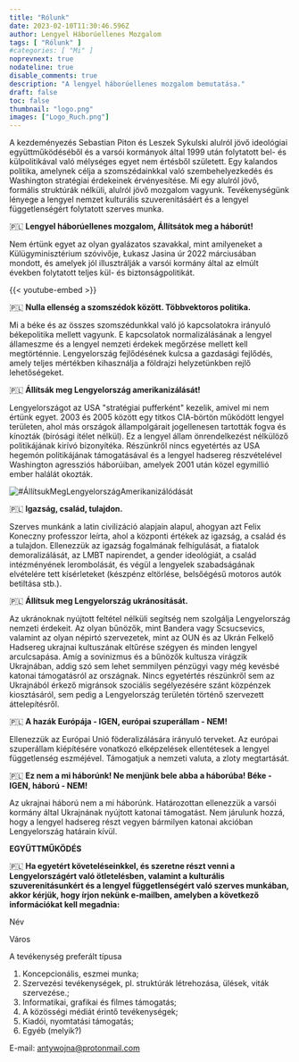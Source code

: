 ```yaml
---
title: "Rólunk"
date: 2023-02-10T11:30:46.596Z
author: Lengyel Háborúellenes Mozgalom
tags: [ "Rólunk" ]
#categories: [ "Mi" ]
noprevnext: true
nodateline: true
disable_comments: true
description: "A lengyel háborúellenes mozgalom bemutatása."
draft: false
toc: false
thumbnail: "logo.png"
images: ["Logo_Ruch.png"]
---
```


A kezdeményezés Sebastian Piton és Leszek Sykulski alulról jövő ideológiai együttműködéséből és a varsói kormányok által 1999 után folytatott bel- és külpolitikával való mélységes egyet nem értésből született. Egy kalandos politika, amelynek célja a szomszédainkkal való szembehelyezkedés és Washington stratégiai érdekeinek érvényesítése. Mi egy alulról jövő, formális struktúrák nélküli, alulról jövő mozgalom vagyunk. Tevékenységünk lényege a lengyel nemzet kulturális szuverenitásáért és a lengyel függetlenségért folytatott szerves munka.


🇵🇱 **Lengyel háborúellenes mozgalom, Állítsátok meg a háborút!**


Nem értünk egyet az olyan gyalázatos szavakkal, mint amilyeneket a Külügyminisztérium szóvivője, Łukasz Jasina úr 2022 márciusában mondott, és amelyek jól illusztrálják a varsói kormány által az elmúlt években folytatott teljes kül- és biztonságpolitikát.


{{< youtube-embed >}}


🇵🇱 **Nulla ellenség a szomszédok között. Többvektoros politika.**

Mi a béke és az összes szomszédunkkal való jó kapcsolatokra irányuló békepolitika mellett vagyunk. E kapcsolatok normalizálásának a lengyel állameszme és a lengyel nemzeti érdekek megőrzése mellett kell megtörténnie. Lengyelország fejlődésének kulcsa a gazdasági fejlődés, amely teljes mértékben kihasználja a földrajzi helyzetünkben rejlő lehetőségeket.


🇵🇱 **Állítsák meg Lengyelország amerikanizálását!**


Lengyelországot az USA "stratégiai pufferként" kezelik, amivel mi nem értünk egyet. 2003 és 2005 között egy titkos CIA-börtön működött lengyel területen, ahol más országok állampolgárait jogellenesen tartották fogva és kínozták (bírósági ítélet nélkül). Ez a lengyel állam önrendelkezést nélkülöző politikájának kirívó bizonyítéka. Részünkről nincs egyetértés az USA hegemón politikájának támogatásával és a lengyel hadsereg részvételével Washington agressziós háborúiban, amelyek 2001 után közel egymillió ember halálát okozták.


![#ÁllítsukMegLengyelországAmerikanizálódását](/Logo1-450x450.png)


🇵🇱 **Igazság, család, tulajdon.**


Szerves munkánk a latin civilizáció alapjain alapul, ahogyan azt Felix Koneczny professzor leírta, ahol a központi értékek az igazság, a család és a tulajdon. Ellenezzük az igazság fogalmának felhígulását, a fiatalok demoralizálását, az LMBT napirendet, a gender ideológiát, a család intézményének lerombolását, és végül a lengyelek szabadságának elvételére tett kísérleteket (készpénz eltörlése, belsőégésű motoros autók betiltása stb.).


🇵🇱 **Állítsuk meg Lengyelország ukránosítását.**


Az ukránoknak nyújtott feltétel nélküli segítség nem szolgálja Lengyelország nemzeti érdekeit. Az olyan bűnözők, mint Bandera vagy Scsucsevics, valamint az olyan népirtó szervezetek, mint az OUN és az Ukrán Felkelő Hadsereg ukrajnai kultuszának eltűrése szégyen és minden lengyel arculcsapása. Amíg a sovinizmus és a bűnözők kultusza virágzik Ukrajnában, addig szó sem lehet semmilyen pénzügyi vagy még kevésbé katonai támogatásról az országnak. Nincs egyetértés részünkről sem az Ukrajnából érkező migránsok szociális segélyezésére szánt közpénzek kiosztásáról, sem pedig a Lengyelország területén történő szervezett áttelepítésről.


🇵🇱 **A hazák Európája - IGEN, európai szuperállam - NEM!**


Ellenezzük az Európai Unió föderalizálására irányuló terveket. Az európai szuperállam kiépítésére vonatkozó elképzelések ellentétesek a lengyel függetlenség eszméjével. Támogatjuk a nemzeti valuta, a zloty megtartását.


🇵🇱 **Ez nem a mi háborúnk! Ne menjünk bele abba a háborúba! Béke - IGEN, háború - NEM!**


Az ukrajnai háború nem a mi háborúnk. Határozottan ellenezzük a varsói kormány által Ukrajnának nyújtott katonai támogatást. Nem járulunk hozzá, hogy a lengyel hadsereg részt vegyen bármilyen katonai akcióban Lengyelország határain kívül.


**EGYÜTTMŰKÖDÉS**

🇵🇱 **Ha egyetért követeléseinkkel, és szeretne részt venni a Lengyelországért való ötletelésben, valamint a kulturális szuverenitásunkért és a lengyel függetlenségért való szerves munkában, akkor kérjük, hogy írjon nekünk e-mailben, amelyben a következő információkat kell megadnia:**

Név

Város

A tevékenység preferált típusa
1. Koncepcionális, eszmei munka;
2. Szervezési tevékenységek, pl. struktúrák létrehozása, ülések, viták szervezése.;
3. Informatikai, grafikai és filmes támogatás;
4. A közösségi médiát érintő tevékenységek;
5. Kiadói, nyomtatási támogatás;
6. Egyéb (melyik?)

E-mail: antywojna@protonmail.com